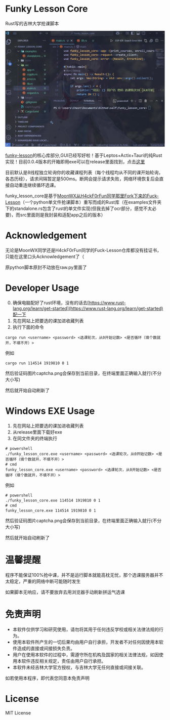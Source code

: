 # Funky Lesson Core

Rust写的吉林大学抢课脚本

![funky_lesson_core GIF演示，没显示的话检查一下网络环境或者用电脑浏览器打开](./funky-lesson-core.gif)

[funky-lesson](https://github.com/ZoneHerobrine/funky-lesson)的核心库部分,GUI已经写好啦！基于Leptos+Actix+Tauri的纯Rust实现！目前0.0.4版本的开箱即用exe可以在release里面找到，点击[这里](https://github.com/ZoneHerobrine/funky-lesson/releases/tag/release)

目前默认是8线程独立轮询你的收藏课程列表（每个线程均从不同的课开始轮询，各态历经），请求间隔暂定是500ms。断网会提示请求失败，网络环境恢复后会直接自动重连继续循环选课。

funky_lesson_core是基于[MoonWX从H4ckF0rFun同学那里Fork下来的Fuck-Lesson](https://github.com/MoonWX/Fuck-Lesson)（一个python单文件抢课脚本）重写而成的Rust库（在examples文件夹下的standalone.rs包含了rust的单文件实现(但我去掉了ocr部分，感觉不太必要)，而src里面则是我封装和适配app之后的版本）

# Acknowledgement

无论是MoonWX同学还是H4ckF0rFun同学的Fuck-Lesson仓库都没有挂证书，只能在这里口头Acknowledgement了（

原python脚本原封不动放在raw.py里面了


# Developer Usage

0. 确保电脑配好了rust环境，没有的话去[https://www.rust-lang.org/learn/get-started](https://www.rust-lang.org/learn/get-started)配一下
1. 先在网站上把要选的课加进收藏列表
2. 执行下面的命令

```shell
cargo run <username> <password> <选课轮次，从0开始记数> <是否循环（填个数就开，不填不开）>
```

例如
```shell
cargo run 114514 1919810 0 1
```

然后验证码图片captcha.png会保存到当前目录，在终端里面正确输入就行(不分大小写)

然后就开始自动刷新了
 
# Windows EXE Usage

1. 先在网站上把要选的课加进收藏列表
2. 从release里面下载好exe
3. 在同文件夹的终端执行
```shell
# powershell
./funky_lesson_core.exe <username> <password> <选课轮次，从0开始记数> <是否循环（填个数就开，不填不开）>
# cmd
funky_lesson_core.exe <username> <password> <选课轮次，从0开始记数> <是否循环（填个数就开，不填不开）>
```

例如
```shell
# powershell
./funky_lesson_core.exe 114514 1919810 0 1
# cmd
funky_lesson_core.exe 114514 1919810 0 1
```

然后验证码图片captcha.png会保存到当前目录，在终端里面正确输入就行(不分大小写)

然后就开始自动刷新了

# 温馨提醒

程序不能保证100%抢中课，并不是运行脚本就能高枕无忧，那个选课服务器并不太稳定，严重的网络中断可能随时发生

如果脚本无响应，请不要放弃去用浏览器手动刷新拼运气选课

# 免责声明

- 本软件仅供学习和研究使用，请勿将其用于任何违反学校或相关法律法规的行为。
- 使用本软件所产生的一切后果均由用户自行承担，开发者不对任何因使用本软件造成的直接或间接损失负责。
- 用户在使用本软件的过程中，需遵守所在机构及国家的相关法律法规，如因使用本软件违反相关规定，责任由用户自行承担。
- 本软件未经吉林大学官方授权，与吉林大学无任何直接或间接关联。

如若使用本程序，即代表您同意本免责声明

# License

MIT License
